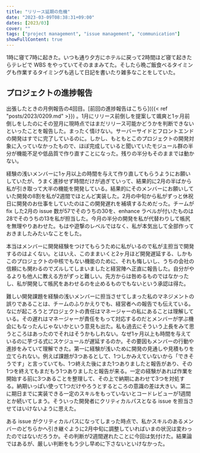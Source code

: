 ```yaml
---
title: "リリース延期の危機"
date: "2023-03-09T08:38:31+09:00"
dates: [2023/03]
cover: ""
tags: ["project management", "issue management", "communication"]
showFullContent: true
---
```


1時に寝て7時に起きた。いつも通り夕方にホテルに戻って2時間ほど寝て起きたらテレビで WBS をやっていてそのままみてた。そしたら晩ご飯食べるタイミングも作業するタイミングも逃して日記を書いたり雑多なことをしていた。

## プロジェクトの進捗報告

出張したときの月例報告の4回目。[前回の進捗報告はこちら]({{< ref "posts/2023/0209.md" >}}) 。1月にリリース前倒しを提案して颯爽と1ヶ月前倒しをしたのにその翌月に現時点ではまだリリース可能かどうかを判断できないといったことを報告した。まったく情けない。サーバーサイドとフロントエンドの開発はすでに完了しているのに。しかし、もともとこのプロジェクトの開発対象に入っていなかったもので、ほぼ完成していると聞いていたモジュール群の半分が機能不足や低品質で作り直すことになった。残りの半分もそのままでは動かない。

経験の浅いメンバーに1ヶ月以上の時間を与えて作り直してもらうようにお願いしていたが、うまく進捗せず時間だけが過ぎていって、結果的に2月の半ばから私が引き取って大半の機能を開発している。結果的にそのメンバーにお願いしていた開発の8割を私が2週間でほとんど実装した。2月の中旬から私がずっと休祝日に開発のお仕事をしていたのはこの開発遅れを補填するためだった。チームが fix した2月の issue 数が57でそのうちの30を、enhance ラベルが付いたものは28でそのうちの13を私が担当した。今月の半分の開発を私が代替わりして帳尻を無理やりあわせた。もはや遊撃のレベルではなく、私が本気出して全部作っておきましたみたいなことをした。

本当はメンバーに開発経験をつけてもらうために私がいるので私が主担当で開発するのはよくない。とはいえ、このままいくと2ヶ月ほど開発遅延する、しかもこのプロジェクトの中核でもない機能のために、それも悔しいし、うちの会社の信頼にも関わるのでズルしてしまいましたと経営陣へ正直に報告した。自分がやるよりも他人に教える方がずっと難しい。先方からは咎めるものではなかったし、私が開発して帳尻をあわせるのを止めるものでもないという承認は得た。

難しい開発課題を経験の浅いメンバーに担当させてしまった私のマネジメントの誤りであることは、チームのふりかえりでも、経営者への報告でも伝えている。なにが起ころうとプロジェクトの責任はマネージャーの私にあることは理解している。その遅れはマネージャーが責任をもって対応するのだとメンバーが学ぶ機会にもなったんじゃないかという意見も出た。私も過去にそういう上長をみて思うところはあったのでそれはそうかもしれない。なぜ1ヶ月以上も時間を与えているのに芋づる式にスケジュールが遅延するのか。その要因もメンバーの行動や進捗をみていて理解できた。第一に経験が浅いために開発の見通しや見積もりを立てられない。例えば課題が3つあるとして、1つしかみえていないから「できそうです」と言っていても、1つ終えた後にまた1つありましたと報告があり、その1つを終えてもまだもう1つありましたと報告が来る。一定の経験があれば作業を開始する前に3つあることを整理して、その上で納期にあわせて3つを対処する。納期いっぱい使って1つだけやろうとするところの意識の差は大きい。第二に期日までに実装できる一定のスキルをもっていないとコードレビューが1週間とか続いてしまう。そういった開発者にクリティカルパスとなる issue を担当させてはいけないように思えた。

ある issue がクリティカルパスになってしまった時点で、私かスキルのあるメンバーのどちらかへ引き継ぐように2月中旬に調整していればいまの状況は変わったのではないだろうか。その判断が2週間遅れたことに今回は気付けた。結果論ではあるが、厳しい判断をもう少し早めに下さないといけなかった。
